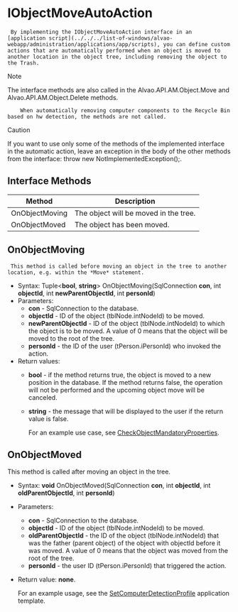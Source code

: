 # IObjectMoveAutoAction
     By implementing the IObjectMoveAutoAction interface in an [application script](../../../list-of-windows/alvao-webapp/administration/applications/app/scripts), you can define custom actions that are automatically performed when an object is moved to another location in the object tree, including removing the object to the Trash.

> [!NOTE]
> The interface methods are also called in the Alvao.API.AM.Object.Move and Alvao.API.AM.Object.Delete methods.

        When automatically removing computer components to the Recycle Bin based on hw detection, the methods are not called.

> [!CAUTION]
> If you want to use only some of the methods of the implemented interface in the automatic action, leave an exception in the body of the other methods from the interface: throw new NotImplementedException();.

## Interface Methods

| Method | Description |
| --- | --- |
| OnObjectMoving | The object will be moved in the tree. |
| OnObjectMoved | The object has been moved. |

## OnObjectMoving
     This method is called before moving an object in the tree to another location, e.g. within the *Move* statement.      
- Syntax: Tuple&lt;**bool**, **string**&gt; OnObjectMoving(SqlConnection **con**, int **objectId**, int **newParentObjectId**, int **personId**)
- Parameters:
    - **con** - SqlConnection to the database.
    - **objectId** - ID of the object (tblNode.intNodeId) to be moved.
    - **newParentObjectId** - ID of the object (tblNode.intNodeId) to which the object is to be moved. A value of 0 means that the object will be moved to the root of the tree.
    - **personId** - the ID of the user (tPerson.iPersonId) who invoked the action.
- Return values:
    - **bool** - if the method returns true, the object is moved to a new position in the database. If the method returns false, the operation will not be performed and the upcoming object move will be canceled.
    - **string** - the message that will be displayed to the user if the return value is false.

      For an example use case, see [CheckObjectMandatoryProperties](../../../modules/alvao-am-custom-apps/applications/templates).  
      
## OnObjectMoved
This method is called after moving an object in the tree.
- Syntax: **void** OnObjectMoved(SqlConnection **con**, int **objectId**, int **oldParentObjectId**, int **personId**)
- Parameters:
    - **con** - SqlConnection to the database.
    - **objectId** - ID of the object (tblNode.intNodeId) to be moved.
    - **oldParentObjectId** - the ID of the object (tblNode.intNodeId) that was the father (parent object) of the object with objectId before it was moved. A value of 0 means that the object was moved from the root of the tree.
    - **personId** - the user ID (tPerson.iPersonId) that triggered the action.
- Return value: **none**.

     For an example usage, see the [SetComputerDetectionProfile](../../../modules/alvao-am-custom-apps/applications/templates) application template.
